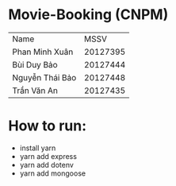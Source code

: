 # Movie-Booking (CNPM)
<table>
<tr>
<td>Name </td>
<td>MSSV</td>
</tr>
<tr>
<td>Phan Minh Xuân</td>
<td>20127395</td>
</tr>
<tr>
<td>Bùi Duy Bảo</td>
<td>20127444</td>
</tr>
<td>Nguyễn Thái Bảo</td>
<td>20127448</td>
</tr>
</tr>
<td>Trần Văn An</td>
<td>20127435</td>
</tr>
</table>

# How to run:
- install yarn 
- yarn add express
- yarn add dotenv
- yarn add mongoose
